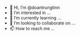 - 👋 Hi, I’m @doantrungtinn
- 👀 I’m interested in ...
- 🌱 I’m currently learning ...
- 💞️ I’m looking to collaborate on ...
- 📫 How to reach me ...

<!---
doantrungtinn/doantrungtinn is a ✨ special ✨ repository because its `README.md` (this file) appears on your GitHub profile.
You can click the Preview link to take a look at your changes.
--->
